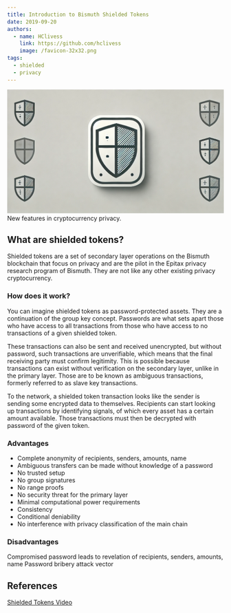 ```yaml
---
title: Introduction to Bismuth Shielded Tokens
date: 2019-09-20
authors:
  - name: HClivess
    link: https://github.com/hclivess
    image: /favicon-32x32.png
tags:
  - shielded
  - privacy
---
```

![](/images/2019-09-20-shielded-tokens.webp)
New features in cryptocurrency privacy.
<!--more-->

## What are shielded tokens?
Shielded tokens are a set of secondary layer operations on the Bismuth blockchain that focus on privacy and are the pilot in the Epitax privacy research program of Bismuth. They are not like any other existing privacy cryptocurrency.

### How does it work?
You can imagine shielded tokens as password-protected assets. They are a continuation of the group key concept. Passwords are what sets apart those who have access to all transactions from those who have access to no transactions of a given shielded token.

These transactions can also be sent and received unencrypted, but without password, such transactions are unverifiable, which means that the final receiving party must confirm legitimity. This is possible because transactions can exist without verification on the secondary layer, unlike in the primary layer. Those are to be known as ambiguous transactions, formerly referred to as slave key transactions.

To the network, a shielded token transaction looks like the sender is sending some encrypted data to themselves. Recipients can start looking up transactions by identifying signals, of which every asset has a certain amount available. Those transactions must then be decrypted with password of the given token.

### Advantages
* Complete anonymity of recipients, senders, amounts, name
* Ambiguous transfers can be made without knowledge of a password
* No trusted setup
* No group signatures
* No range proofs
* No security threat for the primary layer
* Minimal computational power requirements
* Consistency
* Conditional deniability
* No interference with privacy classification of the main chain

### Disadvantages
Compromised password leads to revelation of recipients, senders, amounts, name
Password bribery attack vector

## References

[Shielded Tokens Video](https://www.youtube.com/watch?v=SHNQHmZZKdo)